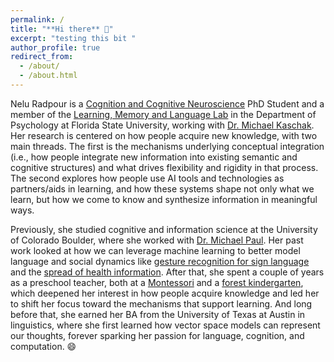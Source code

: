 ```yaml
---
permalink: /
title: "**Hi there** 🔆"
excerpt: "testing this bit "
author_profile: true
redirect_from: 
  - /about/
  - /about.html
---
```

Nelu Radpour is a <a href = "https://psychology.fsu.edu/graduate/programs/cognition-and-cognitive-neuroscience">Cognition and Cognitive Neuroscience</a> PhD Student and a member of the <a href= "https://michaelpkaschak.wixsite.com/lml-lab">Learning, Memory and Language Lab</a> in the Department of Psychology at Florida State University, working with <a href = "https://scholar.google.com/citations?user=4OkEqtMAAAAJ&hl=en">Dr. Michael Kaschak</a>. Her research is centered on how people acquire new knowledge, with two main threads. The first is the mechanisms underlying conceptual integration (i.e., how people integrate new information into existing semantic and cognitive structures) and what drives flexibility and rigidity in that process. The second explores how people use AI tools and technologies as partners/aids in learning, and how these systems shape not only what we learn, but how we come to know and synthesize information in meaningful ways.

Previously, she studied cognitive and information science at the University of Colorado Boulder, where she worked with <a href="http://michaeljpaul.com/">Dr. Michael Paul</a>. Her past work looked at how we can leverage machine learning to better model language and social dynamics like <a href="https://arxiv.org/pdf/1710.06836.pdf">gesture recognition for sign language</a> and the <a href="https://link.springer.com/chapter/10.1007/978-3-030-53352-6_16">spread of health information</a>. After that, she spent a couple of years as a preschool teacher, both at a <a href="https://en.wikipedia.org/wiki/Montessori_education#:~:text=A%20Montessori%20classroom%20places%20an,and%20well%2Dprepared%20learning%20environment.">Montessori</a> and a <a href="https://en.wikipedia.org/wiki/Forest_kindergarten">forest kindergarten</a>, which deepened her interest in how people acquire knowledge and led her to shift her focus toward the mechanisms that support learning. And long before that, she earned her BA from the University of Texas at Austin in linguistics, where she first learned how vector space models can represent our thoughts, forever sparking her passion for language, cognition, and computation. 😄
